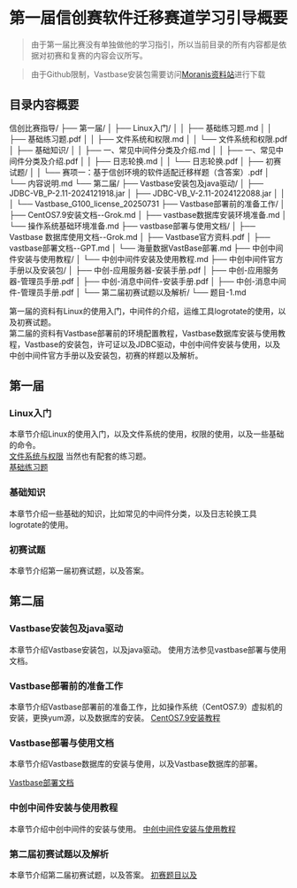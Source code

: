 # 第一届信创赛软件迁移赛道学习引导概要

> 由于第一届比赛没有单独做他的学习指引，所以当前目录的所有内容都是依据对初赛和复赛的内容会议所写。  



> 由于Github限制，Vastbase安装包需要访问[Moranis资料站](moranis.site)进行下载

## 目录内容概要

信创比赛指导/
├── 第一届/
│   ├── Linux入门/
│   │   ├── 基础练习题.md
│   │   ├── 基础练习题.pdf
│   │   ├── 文件系统和权限.md
│   │   └── 文件系统和权限.pdf
│   ├── 基础知识/
│   │   ├── 一、常见中间件分类及介绍.md
│   │   ├── 一、常见中间件分类及介绍.pdf
│   │   ├── 日志轮换.md
│   │   └── 日志轮换.pdf
│   ├── 初赛试题/
│   │   └── 赛项一：基于信创环境的软件适配迁移样题（含答案）.pdf
│   └── 内容说明.md
└── 第二届/
    ├── Vastbase安装包及java驱动/
    │   ├── JDBC-VB_P-2.11-2024121918.jar
    │   ├── JDBC-VB_V-2.11-2024122088.jar
    │   <!-- ├── Vastbase-installer-2.2_Build15-centos_7-x86_64.tar.gz (文件过大，GitHub不支持) -->
    │   <!-- ├── VDS-3.4-Windows-x86_64.zip (文件过大，GitHub不支持) -->
    │   └── Vastbase_G100_license_20250731
    ├── Vastbase部署前的准备工作/
    │   ├── CentOS7.9安装文档--Grok.md
    │   ├── vastbase数据库安装环境准备.md
    │   └── 操作系统基础环境准备.md
    ├── vastbase部署与使用文档/
    │   ├── Vastbase 数据库使用文档--Grok.md
    │   ├── Vastbase官方资料.pdf
    │   ├── vastbase部署文档--GPT.md
    │   └── 海量数据VastBase部署.md
    ├── 中创中间件安装与使用教程/
    │   └── 中创中间件安装及使用教程.md
    ├── 中创中间件官方手册以及安装包/
    │   ├── 中创-应用服务器-安装手册.pdf
    │   ├── 中创-应用服务器-管理员手册.pdf
    │   ├── 中创-消息中间件-安装手册.pdf
    │   ├── 中创-消息中间件-管理员手册.pdf
    │   <!-- └── 中创中间件安装包.zip (文件过大，GitHub不支持) -->
    └── 第二届初赛试题以及解析/
        └── 题目-1.md

第一届的资料有Linux的使用入门，中间件的介绍，运维工具logrotate的使用，以及初赛试题。  
第二届的资料有Vastbase部署前的环境配置教程，Vastbase数据库安装与使用教程，Vastbase的安装包，许可证以及JDBC驱动，中创中间件安装与使用，以及中创中间件官方手册以及安装包，初赛的样题以及解析。  

## 第一届

### Linux入门

本章节介绍Linux的使用入门，以及文件系统的使用，权限的使用，以及一些基础的命令。  
[文件系统与权限](第一届/Linux入门/文件系统和权限.md)
当然也有配套的练习题。  
[基础练习题](第一届/Linux入门/基础练习题.md)

### 基础知识

本章节介绍一些基础的知识，比如常见的中间件分类，以及日志轮换工具logrotate的使用。  

### 初赛试题

本章节介绍第一届初赛试题，以及答案。

<!-- [基于信创环境的软件适配迁移样题（含答案）](第一届/初赛试题/赛项一：基于信创环境的软件适配迁移样题（含答案）.pdf) -->

## 第二届

### Vastbase安装包及java驱动

本章节介绍Vastbase安装包，以及java驱动。
使用方法参见vastbase部署与使用文档。

### Vastbase部署前的准备工作

本章节介绍Vastbase部署前的准备工作，比如操作系统（CentOS7.9）虚拟机的安装，更换yum源，以及数据库的安装。
[CentOS7.9安装教程](第二届/Vastbase部署前的准备工作/CentOS安装与换源教程.mp4)  

### Vastbase部署与使用文档

本章节介绍Vastbase数据库的安装与使用，以及Vastbase数据库的部署。

<!-- [Vastbase 官方资料](第二届/Vastbase部署与使用文档/Vastbase官方资料.pdf) -->

[Vastbase部署文档](第二届/Vastbase部署与使用文档/海量数据VastBase部署.md)

### 中创中间件安装与使用教程

本章节介绍中创中间件的安装与使用。
[中创中间件安装与使用教程](第二届/中创中间件安装与使用教程/中创中间件安装及使用教程.md)  

<!-- [中创中间件官方手册以及安装包](第二届/中创中间件官方手册以及安装包/InforSuiteAS_StE_V10.0.5.3.9.zip) -->

### 第二届初赛试题以及解析

本章节介绍第二届初赛试题，以及答案。
[初赛题目以及](第二届/第二届初赛试题以及解析/题目-1.md)